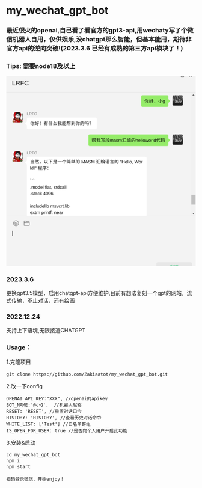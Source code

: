 # my_wechat_gpt_bot
### 最近很火的openai,自己看了看官方的gpt3-api,用wechaty写了个微信机器人自用，仅供娱乐,没chatgpt那么智能，但基本能用，期待非官方api的逆向突破!(2023.3.6 已经有成熟的第三方api模块了！)

### Tips: 需要node18及以上

![截图](./screenshot/screenshot.png)
### 2023.3.6
更换gpt3.5模型，启用chatgpt-api方便维护,目前有想法复刻一个gpt的网站，流式传输，不止对话，还有绘画



### 2022.12.24
支持上下语境,无限接近CHATGPT

### Usage：
1.克隆项目

```git clone https://github.com/Zakiaatot/my_wechat_gpt_bot.git ```

2.改一下config

``` 
OPENAI_API_KEY:"XXX", //openai的apikey
BOT_NAME:'@小G',  //机器人昵称
RESET: 'RESET', //重置对话口令
HISTORY: 'HISTORY', //查看历史对话命令
WHITE_LIST: ['Test'] //白名单群组
IS_OPEN_FOR_USER: true //是否向个人用户开启此功能
```

3.安装&启动
``` 
cd my_wechat_gpt_bot
npm i
npm start

扫码登录微信，开始enjoy！
```